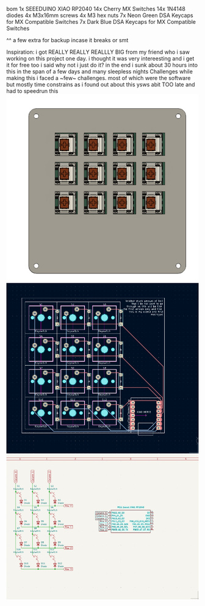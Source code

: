bom
1x SEEEDUINO XIAO RP2040
14x Cherry MX Switches
14x 1N4148 diodes
4x M3x16mm screws
4x M3 hex nuts
7x Neon Green DSA Keycaps for MX Compatible Switches
7x Dark Blue DSA Keycaps for MX Compatible Switches

^^ a few extra for backup incase it breaks or smt 

Inspiration:
 i got REALLY REALLY REALLLY BIG from my friend who i saw working on this project one day. i thought it was very intereesting and i get it for free too i said why not i just do it? in the end i sunk about 30 hours into this in the span of a few days and many sleepless nights
Challenges
 while making this i faced a ~few~ challenges. most of which were the software but mostly time constrains as i found out about this ysws abit TOO late and had to speedrun this
 ![Case](assets/SCR-20250216-nojz.png)
 ![PCB](assets/SCR-20250216-novt.png)
 ![Schematic](assets/SCR-20250216-npcv.png)
